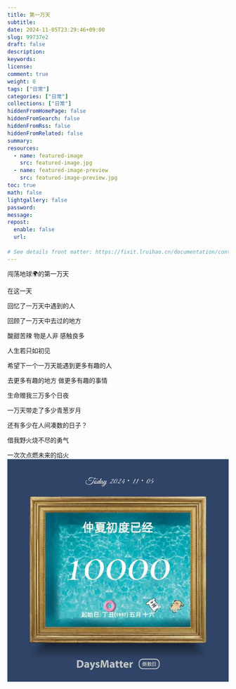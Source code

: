```yaml
---
title: 第一万天
subtitle:
date: 2024-11-05T23:29:46+09:00
slug: 99737e2
draft: false
description:
keywords:
license:
comment: true
weight: 0
tags: ["日常"]
categories: ["日常"]
collections: ["日常"]
hiddenFromHomePage: false
hiddenFromSearch: false
hiddenFromRss: false
hiddenFromRelated: false
summary:
resources:
  - name: featured-image
    src: featured-image.jpg
  - name: featured-image-preview
    src: featured-image-preview.jpg
toc: true
math: false
lightgallery: false
password:
message:
repost:
  enable: false
  url:

# See details front matter: https://fixit.lruihao.cn/documentation/content-management/introduction/#front-matter
---
```

闯荡地球🌍的第一万天
<!--more-->

在这一天

回忆了一万天中遇到的人

回顾了一万天中去过的地方

酸甜苦辣 物是人非 感触良多

人生若只如初见

希望下一个一万天能遇到更多有趣的人

去更多有趣的地方 做更多有趣的事情

生命赠我三万多个日夜

​一万天带走了多少青葱岁月

​还有多少在人间凑数的日子？

借我野火烧不尽的勇气

一次次点燃未来的焰火
​![alt text](telegram-cloud-photo-size-5-6150088178405589556-x.jpg)